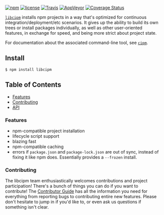[![npm](https://img.shields.io/npm/v/libcipm.svg)](https://npm.im/libcipm) [![license](https://img.shields.io/npm/l/libcipm.svg)](https://npm.im/libcipm) [![Travis](https://img.shields.io/travis/npm/libcipm.svg)](https://travis-ci.org/npm/libcipm) [![AppVeyor](https://ci.appveyor.com/api/projects/status/github/npm/libcipm?svg=true)](https://ci.appveyor.com/project/npm/libcipm) [![Coverage Status](https://coveralls.io/repos/github/npm/libcipm/badge.svg?branch=latest)](https://coveralls.io/github/npm/libcipm?branch=latest)

[`libcipm`](https://github.com/npm/libcipm) installs npm projects in a way that's
optimized for continuous integration/deployment/etc scenarios. It gives up
the ability to build its own trees or install packages individually, as well
as other user-oriented features, in exchange for speed, and being more strict
about project state.

For documentation about the associated command-line tool, see
[`cipm`](https://npm.im/cipm).

## Install

`$ npm install libcipm`

## Table of Contents

* [Features](#features)
* [Contributing](#contributing)
* [API](#api)

### Features

* npm-compatible project installation
* lifecycle script support
* blazing fast
* npm-compatible caching
* errors if `package.json` and `package-lock.json` are out of sync, instead of fixing it like npm does. Essentially provides a `--frozen` install.

### Contributing

The libcipm team enthusiastically welcomes contributions and project
participation! There's a bunch of things you can do if you want to contribute!
The [Contributor Guide](CONTRIBUTING.md) has all the information you need for
everything from reporting bugs to contributing entire new features. Please don't
hesitate to jump in if you'd like to, or even ask us questions if something
isn't clear.
